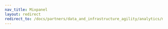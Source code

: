 ```yaml
---
nav_title: Mixpanel
layout: redirect
redirect_to: /docs/partners/data_and_infrastructure_agility/analytics/mixpanel_for_currents/#data-export-integration
---
```

